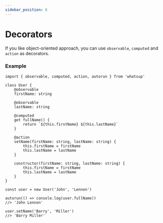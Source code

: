 ```yaml
---
sidebar_position: 6
---
```


# Decorators

If you like object-oriented approach, you can use `observable`, `computed` and `action` as decorators.

### Example

```tsx
import { observable, computed, action, autorun } from 'whatsup'

class User {
    @observable
    firstName: string

    @observable
    lastName: string

    @computed
    get fullName() {
        return `${this.firstName} ${this.lastName}`
    }

    @action
    setName(firstName: string, lastName: string) {
        this.firstName = firstName
        this.lastName = lastName
    }

    constructor(firstName: string, lastName: string) {
        this.firstName = firstName
        this.lastName = lastName
    }
}

const user = new User('John', 'Lennon')

autorun(() => console.log(user.fullName))
//> 'John Lennon'

user.setName('Barry', 'Miller')
//> 'Barry Miller'
```
